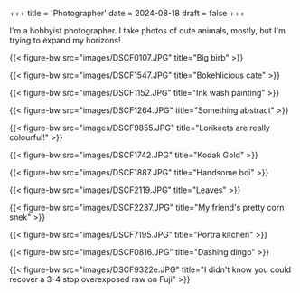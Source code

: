 +++
title = 'Photographer'
date = 2024-08-18
draft = false
+++

I'm a hobbyist photographer. I take photos of cute animals, mostly, but I'm trying to expand my horizons!

{{< figure-bw src="images/DSCF0107.JPG" title="Big birb" >}}

{{< figure-bw src="images/DSCF1547.JPG" title="Bokehlicious cate" >}}

{{< figure-bw src="images/DSCF1152.JPG" title="Ink wash painting" >}}

{{< figure-bw src="images/DSCF1264.JPG" title="Something abstract" >}}

{{< figure-bw src="images/DSCF9855.JPG" title="Lorikeets are really colourful!" >}}

{{< figure-bw src="images/DSCF1742.JPG" title="Kodak Gold" >}}

{{< figure-bw src="images/DSCF1887.JPG" title="Handsome boi" >}}

{{< figure-bw src="images/DSCF2119.JPG" title="Leaves" >}}

{{< figure-bw src="images/DSCF2237.JPG" title="My friend's pretty corn snek" >}}

{{< figure-bw src="images/DSCF7195.JPG" title="Portra kitchen" >}}

{{< figure-bw src="images/DSCF0816.JPG" title="Dashing dingo" >}}

{{< figure-bw src="images/DSCF9322e.JPG" title="I didn't know you could recover a 3-4 stop overexposed raw on Fuji" >}}
